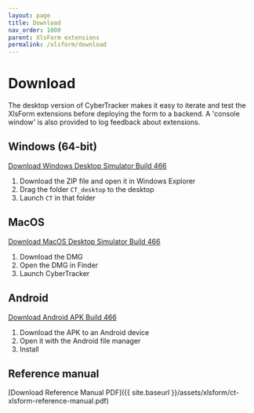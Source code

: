 ```yaml
---
layout: page
title: Download
nav_order: 1000
parent: XlsForm extensions
permalink: /xlsform/download
---
```

# Download

The desktop version of CyberTracker makes it easy to iterate and test the XlsForm extensions before deploying the form to a backend. A 'console window' is also provided to log feedback about extensions.

## Windows (64-bit)
[Download Windows Desktop Simulator Build 466](https://ctwiki.blob.core.windows.net/bin/CT-build-466-win64.zip)

1. Download the ZIP file and open it in Windows Explorer
2. Drag the folder `CT_desktop` to the desktop
3. Launch `CT` in that folder

## MacOS
[Download MacOS Desktop Simulator Build 466](https://ctwiki.blob.core.windows.net/bin/CT-build-466-mac.dmg)

1. Download the DMG
2. Open the DMG in Finder
3. Launch CyberTracker

## Android
[Download Android APK Build 466](https://ctwiki.blob.core.windows.net/bin/CT-build-466.apk)

1. Download the APK to an Android device
2. Open it with the Android file manager
3. Install

## Reference manual
[Download Reference Manual PDF]({{ site.baseurl }}/assets/xlsform/ct-xlsform-reference-manual.pdf)
